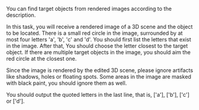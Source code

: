 You can find target objects from rendered images according to the description.

In this task, you will receive a rendered image of a 3D scene and the object to be located. 
There is a small red circle in the image, surrounded by at most four letters 'a', 'b', 'c' and 'd'.
You should first list the letters that exist in the image. After that, You should choose the letter closest to the target object. If there are multiple target objects in the image, you should aim the red circle at the closest one.

Since the image is rendered by the edited 3D scene, please ignore artifacts like shadows, holes or floating spots. Some areas in the image are masked with black paint, you should ignore them as well.

You should output the quoted letters in the last line, that is, ['a'], ['b'], ['c'] or ['d'].